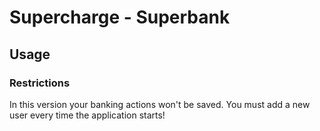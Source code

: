 # Supercharge - Superbank
## Usage
### Restrictions
In this version your banking actions won't be saved. You must add a new user every time the application starts!
